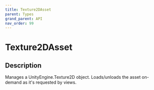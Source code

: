 ```yaml
---
title: Texture2DAsset
parent: Types
grand_parent: API
nav_order: 99
---
```


# Texture2DAsset

## Description

Manages a UnityEngine.Texture2D object. Loads/unloads the asset on-demand as it's requested by views.
